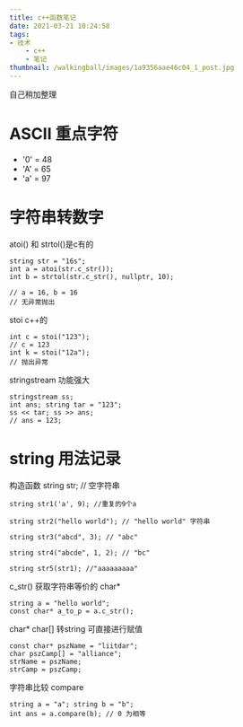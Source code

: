 ```yaml
---
title: c++函数笔记
date: 2021-03-21 10:24:58
tags:
- 技术
    - c++
    - 笔记
thumbnail: /walkingball/images/1a9356aae46c04_1_post.jpg
---
```

自己稍加整理

# ASCII 重点字符
- '0' = 48
- 'A' = 65
- 'a' = 97

# 字符串转数字
atoi() 和 strtol()是c有的

    string str = "16s";
    int a = atoi(str.c_str());
    int b = strtol(str.c_str(), nullptr, 10);

    // a = 16, b = 16
    // 无异常抛出

stoi c++的

    int c = stoi("123");    
    // c = 123
    int k = stoi("12a");
    // 抛出异常

stringstream 功能强大

    stringstream ss;
    int ans; string tar = "123";
    ss << tar; ss >> ans;
    // ans = 123;

# string 用法记录
构造函数
    string str; // 空字符串

    string str1('a', 9); //重复的9个a

    string str2("hello world"); // "hello world" 字符串

    string str3("abcd", 3); // "abc"

    string str4("abcde", 1, 2); // "bc"

    string str5(str1); //"aaaaaaaaa"

c_str() 获取字符串等价的 char*

    string a = "hello world";
    const char* a_to_p = a.c_str();

char* char[] 转string 可直接进行赋值

    const char* pszName = "liitdar";
    char pszCamp[] = "alliance";
    strName = pszName;
    strCamp = pszCamp;

字符串比较 compare

    string a = "a"; string b = "b";
    int ans = a.compare(b); // 0 为相等